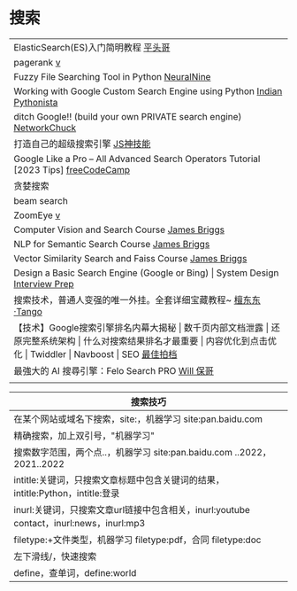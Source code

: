 # 搜索

|                                                                                                                                                                 |
| --------------------------------------------------------------------------------------------------------------------------------------------------------------- |
| ElasticSearch(ES)入门简明教程 [平头哥](https://www.youtube.com/playlist?list=PLg5ULjirtivu6ovHBnxp5sayC3F6Q6UNU)                                                         |
| pagerank [v](https://www.youtube.com/watch?v=OErjTY1EHGM\&list=PL9nxfq1tlKKnvvdiM1HUD5IyPxdttKcPB\&index=2)                                                     |
| Fuzzy File Searching Tool in Python [NeuralNine](https://www.youtube.com/watch?v=WNFBLi6CaTM)                                                                   |
| Working with Google Custom Search Engine using Python [Indian Pythonista](https://www.youtube.com/watch?v=IBhdLRheKyM)                                          |
| ditch Google!! (build your own PRIVATE search engine) [NetworkChuck](https://www.youtube.com/watch?v=ifT6npY39Dw)                                               |
| 打造自己的超级搜索引擎 [JS神技能](https://www.youtube.com/watch?v=e4S12pjMp8I)                                                                                                |
| Google Like a Pro – All Advanced Search Operators Tutorial \[2023 Tips] [freeCodeCamp](https://www.youtube.com/watch?v=BRiNw490Eq0)                             |
| 贪婪搜索                                                                                                                                                            |
| beam search                                                                                                                                                     |
| ZoomEye [v](https://www.youtube.com/watch?v=K9cM0BEdlZ4)                                                                                                        |
| Computer Vision and Search Course [James Briggs](https://www.youtube.com/playlist?list=PLIUOU7oqGTLhF5CrFLaAWKuA0LoFWtpQj)                                      |
| NLP for Semantic Search Course [James Briggs](https://www.youtube.com/playlist?list=PLIUOU7oqGTLgz-BI8bNMVGwQxIMuQddJO)                                         |
| Vector Similarity Search and Faiss Course [James Briggs](https://www.youtube.com/playlist?list=PLIUOU7oqGTLhlWpTz4NnuT3FekouIVlqc)                              |
| Design a Basic Search Engine (Google or Bing) \| System Design [Interview Prep](https://www.youtube.com/watch?v=0LTXCcVRQi0)                                    |
| 搜索技术，普通人变强的唯一外挂。全套详细宝藏教程\~ [檀东东·Tango](https://www.youtube.com/watch?v=tiN6T1LewmQ)                                                                             |
| 【技术】Google搜索引擎排名内幕大揭秘 \| 数千页内部文档泄露 \| 还原完整系统架构 \| 什么对搜索结果排名才最重要 \| 内容优化到点击优化 \| Twiddler \| Navboost \| SEO [最佳拍档](https://www.youtube.com/watch?v=P7g6tFDw70c) |
| 最強大的 AI 搜尋引擎：Felo Search PRO [Will 保哥](https://www.youtube.com/watch?v=HgQ5Cjo3nK4)                                                                             |
|                                                                                                                                                                 |

| 搜索技巧                                                                 |
| -------------------------------------------------------------------- |
| 在某个网站或域名下搜索，site:，机器学习 site:pan.baidu.com                            |
| 精确搜索，加上双引号，"机器学习"                                                    |
| 搜索数字范围，两个点..，机器学习 site:pan.baidu.com ..2022，2021..2022               |
| intitle:关键词，只搜索文章标题中包含关键词的结果，intitle:Python，intitle:登录               |
| inurl:关键词，只搜索文章url链接中包含相关，inurl:youtube contact，inurl:news，inurl:mp3 |
| filetype:+文件类型，机器学习 filetype:pdf，合同 filetype:doc                     |
| 左下滑线/，快速搜索                                                           |
| define，查单词，define:world                                              |
